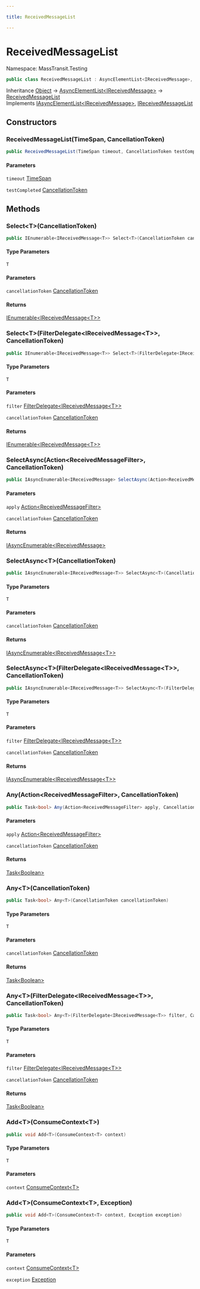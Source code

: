 ```yaml
---

title: ReceivedMessageList

---
```


# ReceivedMessageList

Namespace: MassTransit.Testing

```csharp
public class ReceivedMessageList : AsyncElementList<IReceivedMessage>, IAsyncElementList<IReceivedMessage>, IReceivedMessageList
```

Inheritance [Object](https://learn.microsoft.com/en-us/dotnet/api/system.object) → [AsyncElementList\<IReceivedMessage\>](../masstransit-testing-implementations/asyncelementlist-1) → [ReceivedMessageList](../masstransit-testing/receivedmessagelist)<br/>
Implements [IAsyncElementList\<IReceivedMessage\>](../masstransit-testing/iasyncelementlist-1), [IReceivedMessageList](../masstransit-testing/ireceivedmessagelist)

## Constructors

### **ReceivedMessageList(TimeSpan, CancellationToken)**

```csharp
public ReceivedMessageList(TimeSpan timeout, CancellationToken testCompleted)
```

#### Parameters

`timeout` [TimeSpan](https://learn.microsoft.com/en-us/dotnet/api/system.timespan)<br/>

`testCompleted` [CancellationToken](https://learn.microsoft.com/en-us/dotnet/api/system.threading.cancellationtoken)<br/>

## Methods

### **Select\<T\>(CancellationToken)**

```csharp
public IEnumerable<IReceivedMessage<T>> Select<T>(CancellationToken cancellationToken)
```

#### Type Parameters

`T`<br/>

#### Parameters

`cancellationToken` [CancellationToken](https://learn.microsoft.com/en-us/dotnet/api/system.threading.cancellationtoken)<br/>

#### Returns

[IEnumerable\<IReceivedMessage\<T\>\>](https://learn.microsoft.com/en-us/dotnet/api/system.collections.generic.ienumerable-1)<br/>

### **Select\<T\>(FilterDelegate\<IReceivedMessage\<T\>\>, CancellationToken)**

```csharp
public IEnumerable<IReceivedMessage<T>> Select<T>(FilterDelegate<IReceivedMessage<T>> filter, CancellationToken cancellationToken)
```

#### Type Parameters

`T`<br/>

#### Parameters

`filter` [FilterDelegate\<IReceivedMessage\<T\>\>](../masstransit-testing/filterdelegate-1)<br/>

`cancellationToken` [CancellationToken](https://learn.microsoft.com/en-us/dotnet/api/system.threading.cancellationtoken)<br/>

#### Returns

[IEnumerable\<IReceivedMessage\<T\>\>](https://learn.microsoft.com/en-us/dotnet/api/system.collections.generic.ienumerable-1)<br/>

### **SelectAsync(Action\<ReceivedMessageFilter\>, CancellationToken)**

```csharp
public IAsyncEnumerable<IReceivedMessage> SelectAsync(Action<ReceivedMessageFilter> apply, CancellationToken cancellationToken)
```

#### Parameters

`apply` [Action\<ReceivedMessageFilter\>](https://learn.microsoft.com/en-us/dotnet/api/system.action-1)<br/>

`cancellationToken` [CancellationToken](https://learn.microsoft.com/en-us/dotnet/api/system.threading.cancellationtoken)<br/>

#### Returns

[IAsyncEnumerable\<IReceivedMessage\>](https://learn.microsoft.com/en-us/dotnet/api/system.collections.generic.iasyncenumerable-1)<br/>

### **SelectAsync\<T\>(CancellationToken)**

```csharp
public IAsyncEnumerable<IReceivedMessage<T>> SelectAsync<T>(CancellationToken cancellationToken)
```

#### Type Parameters

`T`<br/>

#### Parameters

`cancellationToken` [CancellationToken](https://learn.microsoft.com/en-us/dotnet/api/system.threading.cancellationtoken)<br/>

#### Returns

[IAsyncEnumerable\<IReceivedMessage\<T\>\>](https://learn.microsoft.com/en-us/dotnet/api/system.collections.generic.iasyncenumerable-1)<br/>

### **SelectAsync\<T\>(FilterDelegate\<IReceivedMessage\<T\>\>, CancellationToken)**

```csharp
public IAsyncEnumerable<IReceivedMessage<T>> SelectAsync<T>(FilterDelegate<IReceivedMessage<T>> filter, CancellationToken cancellationToken)
```

#### Type Parameters

`T`<br/>

#### Parameters

`filter` [FilterDelegate\<IReceivedMessage\<T\>\>](../masstransit-testing/filterdelegate-1)<br/>

`cancellationToken` [CancellationToken](https://learn.microsoft.com/en-us/dotnet/api/system.threading.cancellationtoken)<br/>

#### Returns

[IAsyncEnumerable\<IReceivedMessage\<T\>\>](https://learn.microsoft.com/en-us/dotnet/api/system.collections.generic.iasyncenumerable-1)<br/>

### **Any(Action\<ReceivedMessageFilter\>, CancellationToken)**

```csharp
public Task<bool> Any(Action<ReceivedMessageFilter> apply, CancellationToken cancellationToken)
```

#### Parameters

`apply` [Action\<ReceivedMessageFilter\>](https://learn.microsoft.com/en-us/dotnet/api/system.action-1)<br/>

`cancellationToken` [CancellationToken](https://learn.microsoft.com/en-us/dotnet/api/system.threading.cancellationtoken)<br/>

#### Returns

[Task\<Boolean\>](https://learn.microsoft.com/en-us/dotnet/api/system.threading.tasks.task-1)<br/>

### **Any\<T\>(CancellationToken)**

```csharp
public Task<bool> Any<T>(CancellationToken cancellationToken)
```

#### Type Parameters

`T`<br/>

#### Parameters

`cancellationToken` [CancellationToken](https://learn.microsoft.com/en-us/dotnet/api/system.threading.cancellationtoken)<br/>

#### Returns

[Task\<Boolean\>](https://learn.microsoft.com/en-us/dotnet/api/system.threading.tasks.task-1)<br/>

### **Any\<T\>(FilterDelegate\<IReceivedMessage\<T\>\>, CancellationToken)**

```csharp
public Task<bool> Any<T>(FilterDelegate<IReceivedMessage<T>> filter, CancellationToken cancellationToken)
```

#### Type Parameters

`T`<br/>

#### Parameters

`filter` [FilterDelegate\<IReceivedMessage\<T\>\>](../masstransit-testing/filterdelegate-1)<br/>

`cancellationToken` [CancellationToken](https://learn.microsoft.com/en-us/dotnet/api/system.threading.cancellationtoken)<br/>

#### Returns

[Task\<Boolean\>](https://learn.microsoft.com/en-us/dotnet/api/system.threading.tasks.task-1)<br/>

### **Add\<T\>(ConsumeContext\<T\>)**

```csharp
public void Add<T>(ConsumeContext<T> context)
```

#### Type Parameters

`T`<br/>

#### Parameters

`context` [ConsumeContext\<T\>](../../masstransit-abstractions/masstransit/consumecontext-1)<br/>

### **Add\<T\>(ConsumeContext\<T\>, Exception)**

```csharp
public void Add<T>(ConsumeContext<T> context, Exception exception)
```

#### Type Parameters

`T`<br/>

#### Parameters

`context` [ConsumeContext\<T\>](../../masstransit-abstractions/masstransit/consumecontext-1)<br/>

`exception` [Exception](https://learn.microsoft.com/en-us/dotnet/api/system.exception)<br/>
